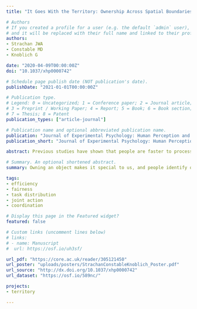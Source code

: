 ```yaml
---
title: "It Goes With the Territory: Ownership Across Spatial Boundaries"

# Authors
# If you created a profile for a user (e.g. the default `admin` user), write the username (folder name) here 
# and it will be replaced with their full name and linked to their profile.
authors:
- Strachan JWA
- Constable MD
- Knoblich G

date: "2020-04-09T00:00:00Z"
doi: "10.1037/xhp0000742"

# Schedule page publish date (NOT publication's date).
publishDate: "2021-01-01T00:00:00Z"

# Publication type.
# Legend: 0 = Uncategorized; 1 = Conference paper; 2 = Journal article;
# 3 = Preprint / Working Paper; 4 = Report; 5 = Book; 6 = Book section;
# 7 = Thesis; 8 = Patent
publication_types: ["article-journal"]

# Publication name and optional abbreviated publication name.
publication: "Journal of Experimental Psychology: Human Perception and Performance, 46(8), 789-797"
publication_short: "Journal of Experimental Psychology: Human Perception and Performance"

abstract: Previous studies have shown that people are faster to process objects that they own as compared with objects that other people own. Yet object ownership is embedded within a social environment that has distinct and sometimes competing rules for interaction. Here we ask whether ownership of space can act as a filter through which we process what belongs to us. Can a sense of territory modulate the well-established benefits in information processing that owned objects enjoy? In 4 experiments participants categorized their own or another person’s objects that appeared in territories assigned either to themselves or to another. We consistently found that faster processing of self-owned than other-owned objects only emerged for objects appearing in the self-territory, with no such advantage in other territories. We propose that knowing whom spaces belong to may serve to define the space in which affordances resulting from ownership lead to facilitated processing.

# Summary. An optional shortened abstract.
summary: Owning an object makes it special to us, and people identify objects they own faster than objects they do not; this has typically been assumed to be a general feature of object processing—that is, an object that belongs to you will be subject to a general advantage in processing by virtue of its ownership status. We show that, contrary to this assumption, this general processing advantage depends heavily on where the object appears; owned objects are not processed faster if they appear outside one’s own space. This gives important insights into how ownership and self-relevance, which are usually studied in simplified laboratory environments, might operate differently in more complex real-world environments where space itself can be owned.

tags: 
- efficiency
- fairness
- task distribution
- joint action 
- coordination

# Display this page in the Featured widget?
featured: false

# Custom links (uncomment lines below)
# links:
# - name: Manuscript
#  url: https://osf.io/uh3sf/

url_pdf: "https://core.ac.uk/reader/305121450"
url_poster: "uploads/posters/StrachanConstableKnoblich_Poster.pdf"
url_source: "http://dx.doi.org/10.1037/xhp0000742"
url_dataset: "https://osf.io/589nc/"

projects:
- territory

---
```



